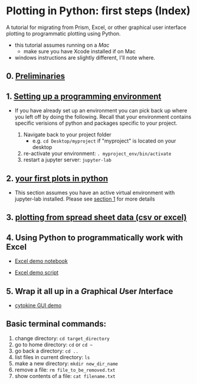 # Plotting in Python: first steps (Index)

A tutorial for migrating from Prism, Excel, or other graphical user interface plotting to programmatic plotting using Python.

- this tutorial assumes running on a *Mac*
  - make sure you have Xcode installed if on Mac
- windows instructions are slightly different, I'll note where.

## 0. [Preliminaries](background.md)

## 1. [Setting up a programming environment](programming_environments.md)

- If you have already set up an environment you can pick back up where you left off by doing the following. Recall that your environment contains specific verisions of python and packages specific to your project.

  1. Navigate back to your project folder
     - e.g. `cd Desktop/myproject` if "myproject" is located on your desktop
  2. re-activate your environment: `. myproject_env/bin/activate`
  3. restart a jupyter server: `jupyter-lab`

## 2. [your first plots in python](notebooks/01_plotting.ipynb)

- This section assumes you have an active virtual environment with jupyter-lab installed. Please see [section 1](programming_environments.md) for more details

## 3. [plotting from spread sheet data (csv or excel)](notebooks/02_plotting_from_spreadsheets.ipynb)

## 4. Using Python to programmatically work with Excel

- [Excel demo notebook](notebooks/04_plotting_excel_in_python.ipynb)

- [Excel demo script](excel.py)

## 5. Wrap it all up in a *G*raphical *U*ser *I*nterface

- [cytokine GUI demo](cytokine_array.py)

## Basic terminal commands:

1. change directory: `cd target_directory`
2. go to home directory: `cd` or `cd ~`
3. go back a directory: `cd ..`
4. list files in current directory: `ls`
5. make a new directory: `mkdir new_dir_name`
6. remove a file: `rm file_to_be_removed.txt`
7. show contents of a file: `cat filename.txt`
